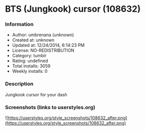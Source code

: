 # BTS (Jungkook) cursor (108632)

### Information
- Author: umbrenana (unknown)
- Created at: unknown
- Updated at: 12/24/2014, 6:14:23 PM
- License: NO-REDISTRIBUTION
- Category: tumblr
- Rating: undefined
- Total installs: 3059
- Weekly installs: 0


### Description
Jungkook cursor for your dash


### Screenshots (links to userstyles.org)
![https://userstyles.org/style_screenshots/108632_after.png](https://userstyles.org/style_screenshots/108632_after.png)


